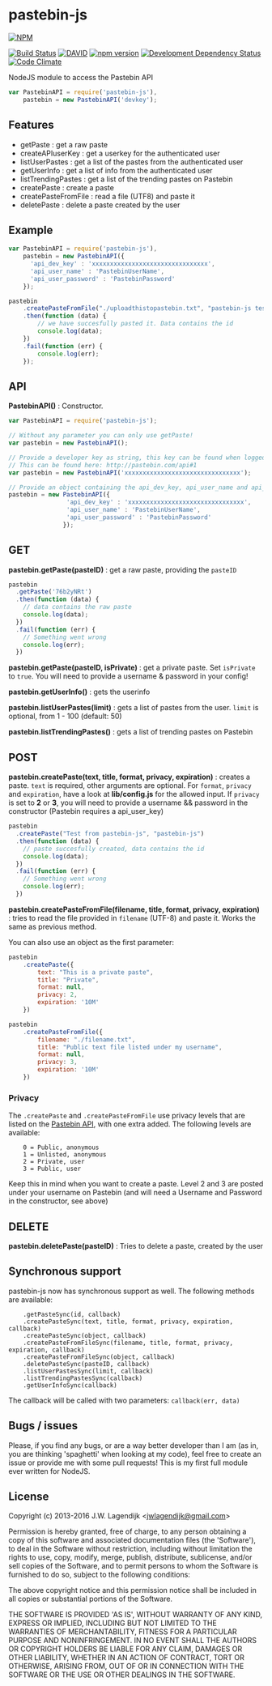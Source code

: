 pastebin-js
===========

[![NPM](https://nodei.co/npm/pastebin-js.svg?downloads=true&stars=true)](https://nodei.co/npm/pastebin-js/)

[![Build Status](https://travis-ci.org/j3lte/pastebin-js.svg?branch=master)](https://travis-ci.org/j3lte/pastebin-js)
[![DAVID](https://david-dm.org/j3lte/pastebin-js.svg)](https://david-dm.org/j3lte/pastebin-js)
[![npm version](https://badge.fury.io/js/pastebin-js.svg)](http://badge.fury.io/js/pastebin-js)
[![Development Dependency Status](https://david-dm.org/j3lte/pastebin-js/dev-status.svg?theme=shields.io)](https://david-dm.org/j3lte/pastebin-js#info=devDependencies)
[![Code Climate](https://codeclimate.com/github/j3lte/pastebin-js/badges/gpa.svg)](https://codeclimate.com/github/j3lte/pastebin-js)

NodeJS module to access the Pastebin API

```js
var PastebinAPI = require('pastebin-js'),
    pastebin = new PastebinAPI('devkey');
```


## Features

* getPaste : get a raw paste
* createAPIuserKey : get a userkey for the authenticated user
* listUserPastes : get a list of the pastes from the authenticated user
* getUserInfo : get a list of info from the authenticated user
* listTrendingPastes : get a list of the trending pastes on Pastebin
* createPaste : create a paste
* createPasteFromFile : read a file (UTF8) and paste it
* deletePaste : delete a paste created by the user

## Example

```js
var PastebinAPI = require('pastebin-js'),
    pastebin = new PastebinAPI({
      'api_dev_key' : 'xxxxxxxxxxxxxxxxxxxxxxxxxxxxxxxx',
      'api_user_name' : 'PastebinUserName',
      'api_user_password' : 'PastebinPassword'
    });

pastebin
    .createPasteFromFile("./uploadthistopastebin.txt", "pastebin-js test", null, 1, "N")
    .then(function (data) {
        // we have succesfully pasted it. Data contains the id
        console.log(data);
    })
    .fail(function (err) {
        console.log(err);
    });
```

## API

**PastebinAPI()** : Constructor.

```js
var PastebinAPI = require('pastebin-js');

// Without any parameter you can only use getPaste!
var pastebin = new PastebinAPI();

// Provide a developer key as string, this key can be found when logged in.
// This can be found here: http://pastebin.com/api#1
var pastebin = new PastebinAPI('xxxxxxxxxxxxxxxxxxxxxxxxxxxxxxxx');

// Provide an object containing the api_dev_key, api_user_name and api_user_password
pastebin = new PastebinAPI({
                'api_dev_key' : 'xxxxxxxxxxxxxxxxxxxxxxxxxxxxxxxx',
                'api_user_name' : 'PastebinUserName',
                'api_user_password' : 'PastebinPassword'
               });
```

## GET

**pastebin.getPaste(pasteID)** : get a raw paste, providing the ``pasteID``

```js
pastebin
  .getPaste('76b2yNRt')
  .then(function (data) {
    // data contains the raw paste
    console.log(data);
  })
  .fail(function (err) {
    // Something went wrong
    console.log(err);
  })
```

**pastebin.getPaste(pasteID, isPrivate)** : get a private paste. Set ``isPrivate`` to ``true``. You will need to provide a username & password in your config!

**pastebin.getUserInfo()** : gets the userinfo

**pastebin.listUserPastes(limit)** : gets a list of pastes from the user. ``limit`` is optional, from 1 - 100 (default: 50)

**pastebin.listTrendingPastes()** : gets a list of trending pastes on Pastebin

## POST

**pastebin.createPaste(text, title, format, privacy, expiration)** : creates a paste. ``text`` is required, other
arguments are optional. For ``format``, ``privacy`` and ``expiration``, have a look at **lib/config.js** for the allowed input.
If ``privacy`` is set to **2** or **3**, you will need to provide a username && password in the constructor (Pastebin requires a api_user_key)

```js
pastebin
  .createPaste("Test from pastebin-js", "pastebin-js")
  .then(function (data) {
    // paste succesfully created, data contains the id
    console.log(data);
  })
  .fail(function (err) {
    // Something went wrong
    console.log(err);
  })
```

**pastebin.createPasteFromFile(filename, title, format, privacy, expiration)** : tries to read the file provided in ``filename`` (UTF-8) and paste it. Works the same as previous method.

You can also use an object as the first parameter:

```js
pastebin
    .createPaste({
        text: "This is a private paste",
        title: "Private",
        format: null,
        privacy: 2,
        expiration: '10M'
    })

pastebin
    .createPasteFromFile({
        filename: "./filename.txt",
        title: "Public text file listed under my username",
        format: null,
        privacy: 3,
        expiration: '10M'
    })

```

### Privacy

The ``.createPaste`` and ``.createPasteFromFile`` use privacy levels that are listed on the [Pastebin API](http://pastebin.com/api#7), with one extra added. The following levels are available:

```
    0 = Public, anonymous
    1 = Unlisted, anonymous
    2 = Private, user
    3 = Public, user
```

Keep this in mind when you want to create a paste. Level 2 and 3 are posted under your username on Pastebin (and will need a Username and Password in the constructor, see above)

## DELETE

**pastebin.deletePaste(pasteID)** : Tries to delete a paste, created by the user

## Synchronous support

pastebin-js now has synchronous support as well. The following methods are available:

```
    .getPasteSync(id, callback)
    .createPasteSync(text, title, format, privacy, expiration, callback)
    .createPasteSync(object, callback)
    .createPasteFromFileSync(filename, title, format, privacy, expiration, callback)
    .createPasteFromFileSync(object, callback)
    .deletePasteSync(pasteID, callback)
    .listUserPastesSync(limit, callback)
    .listTrendingPastesSync(callback)
    .getUserInfoSync(callback)
```

The callback will be called with two parameters: ```callback(err, data)```

## Bugs / issues

Please, if you find any bugs, or are a way better developer than I am (as in, you are thinking 'spaghetti' when looking at my
code), feel free to create an issue or provide me with some pull requests! This is my first full module ever written for
NodeJS.

## License

Copyright (c) 2013-2016 J.W. Lagendijk &lt;jwlagendijk@gmail.com&gt;

Permission is hereby granted, free of charge, to any person obtaining
a copy of this software and associated documentation files (the
'Software'), to deal in the Software without restriction, including
without limitation the rights to use, copy, modify, merge, publish,
distribute, sublicense, and/or sell copies of the Software, and to
permit persons to whom the Software is furnished to do so, subject to
the following conditions:

The above copyright notice and this permission notice shall be
included in all copies or substantial portions of the Software.

THE SOFTWARE IS PROVIDED 'AS IS', WITHOUT WARRANTY OF ANY KIND,
EXPRESS OR IMPLIED, INCLUDING BUT NOT LIMITED TO THE WARRANTIES OF
MERCHANTABILITY, FITNESS FOR A PARTICULAR PURPOSE AND NONINFRINGEMENT.
IN NO EVENT SHALL THE AUTHORS OR COPYRIGHT HOLDERS BE LIABLE FOR ANY
CLAIM, DAMAGES OR OTHER LIABILITY, WHETHER IN AN ACTION OF CONTRACT,
TORT OR OTHERWISE, ARISING FROM, OUT OF OR IN CONNECTION WITH THE
SOFTWARE OR THE USE OR OTHER DEALINGS IN THE SOFTWARE.
